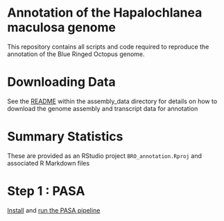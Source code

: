# Annotation of the Hapalochlanea maculosa genome

This repository contains all scripts and code required to reproduce the annotation of the Blue Ringed Octopus genome. 

# Downloading Data

See the [README](assembly_data) within the assembly_data directory for details on how to download the genome assembly and transcript data for annotation

# Summary Statistics

These are provided as an RStudio project `BRO_annotation.Rproj` and associated R Markdown files

# Step 1 : PASA

[Install](PASA/InstallPASA.md) and [run the PASA pipeline](PASA/RunPASA.md)

